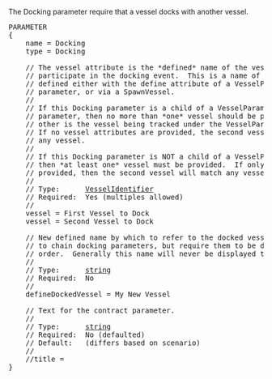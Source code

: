The Docking parameter require that a vessel docks with another vessel.

<pre>
PARAMETER
{
    name = Docking
    type = Docking

    // The vessel attribute is the *defined* name of the vessel that must
    // participate in the docking event.  This is a name of a vessel
    // defined either with the define attribute of a VesselParameterGroup
    // parameter, or via a SpawnVessel.
    //
    // If this Docking parameter is a child of a VesselParameterGroup
    // parameter, then no more than *one* vessel should be provided (the
    // other is the vessel being tracked under the VesselParameterGroup).
    // If no vessel attributes are provided, the second vessel will match
    // any vessel.
    //
    // If this Docking parameter is NOT a child of a VesselParameterGroup,
    // then *at least one* vessel must be provided.  If only one vessel is
    // provided, then the second vessel will match any vessel.
    //
    // Type:      <a href="VesselIdentifier-Type">VesselIdentifier</a>
    // Required:  Yes (multiples allowed)
    //
    vessel = First Vessel to Dock
    vessel = Second Vessel to Dock

    // New defined name by which to refer to the docked vessel.  Use this
    // to chain docking parameters, but require them to be done in a certain
    // order.  Generally this name will never be displayed to the player.
    //
    // Type:      <a href="String-Type">string</a>
    // Required:  No
    //
    defineDockedVessel = My New Vessel

    // Text for the contract parameter.
    //
    // Type:      <a href="String-Type">string</a>
    // Required:  No (defaulted)
    // Default:   (differs based on scenario)
    // 
    //title =
}
</pre>
